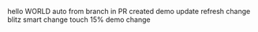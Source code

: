 hello WORLD auto from branch in PR created
demo
update
refresh
change
blitz
smart
change
touch
15%
demo
change
